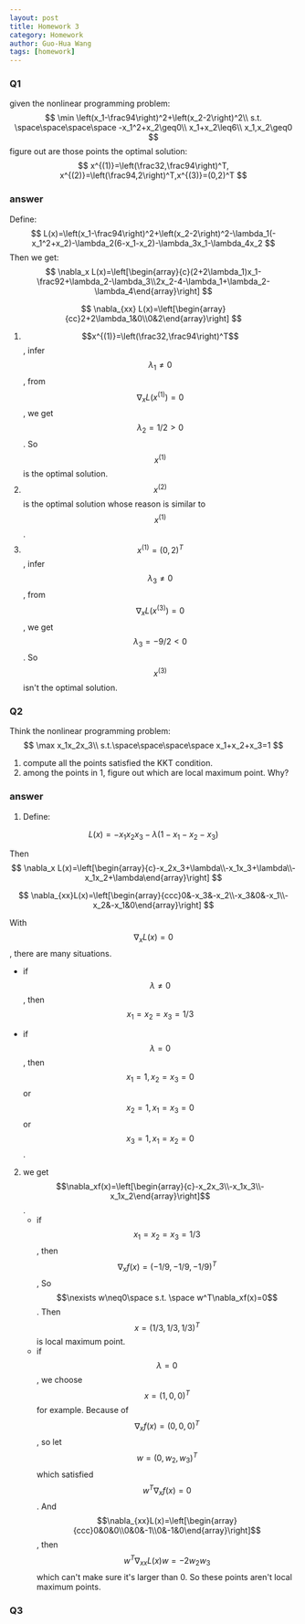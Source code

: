 ```yaml
---
layout: post
title: Homework 3
category: Homework
author: Guo-Hua Wang
tags: [homework]
---
```


### Q1

given the nonlinear programming problem:
$$
\min \left(x_1-\frac94\right)^2+\left(x_2-2\right)^2\\
s.t. \space\space\space\space -x_1^2+x_2\geq0\\
x_1+x_2\leq6\\
x_1,x_2\geq0
$$
figure out are those points the optimal solution:
$$
x^{(1)}=\left(\frac32,\frac94\right)^T, x^{(2)}=\left(\frac94,2\right)^T,x^{(3)}=(0,2)^T
$$

### answer

Define:
$$
L(x)=\left(x_1-\frac94\right)^2+\left(x_2-2\right)^2-\lambda_1(-x_1^2+x_2)-\lambda_2(6-x_1-x_2)-\lambda_3x_1-\lambda_4x_2
$$
Then we get:
$$
\nabla_x L(x)=\left[\begin{array}{c}(2+2\lambda_1)x_1-\frac92+\lambda_2-\lambda_3\\2x_2-4-\lambda_1+\lambda_2-\lambda_4\end{array}\right]
$$

$$
\nabla_{xx} L(x)=\left[\begin{array}{cc}2+2\lambda_1&0\\0&2\end{array}\right]
$$

1. $$x^{(1)}=\left(\frac32,\frac94\right)^T$$, infer $$\lambda_1\neq0$$, from $$\nabla_xL(x^{(1)})=0$$, we get $$\lambda_2=1/2\gt0$$. So $$x^{(1)}$$ is the optimal solution.
2. $$x^{(2)}$$ is the optimal solution whose reason is similar to $$x^{(1)}$$.
3. $$x^{(1)}=\left(0,2\right)^T$$, infer $$\lambda_3\neq0$$, from  $$\nabla_xL(x^{(3)})=0$$, we get $$\lambda_3=-9/2\lt0$$. So $$x^{(3)}$$ isn't the optimal solution.

### Q2

Think the nonlinear programming problem:
$$
\max x_1x_2x_3\\
s.t.\space\space\space\space x_1+x_2+x_3=1
$$

1. compute all the points satisfied the KKT condition.
2. among the points in 1, figure out which are local maximum point. Why?

### answer

1. Define:

$$
L(x)=-x_1x_2x_3-\lambda(1-x_1-x_2-x_3)
$$

Then
$$
\nabla_x L(x)=\left[\begin{array}{c}-x_2x_3+\lambda\\-x_1x_3+\lambda\\-x_1x_2+\lambda\end{array}\right]
$$

$$
\nabla_{xx}L(x)=\left[\begin{array}{ccc}0&-x_3&-x_2\\-x_3&0&-x_1\\-x_2&-x_1&0\end{array}\right]
$$

With $$\nabla_xL(x)=0$$, there are many situations.

* if $$\lambda\neq0$$, then $$x_1=x_2=x_3=1/3$$

- if $$\lambda=0$$, then $$x_1=1,x_2=x_3=0$$ or $$x_2=1,x_1=x_3=0$$ or $$x_3=1,x_1=x_2=0$$.

2. we get $$\nabla_xf(x)=\left[\begin{array}{c}-x_2x_3\\-x_1x_3\\-x_1x_2\end{array}\right]$$.
   * if $$x_1=x_2=x_3=1/3$$, then $$\nabla_xf(x)=(-1/9,-1/9,-1/9)^T$$, So $$\nexists w\neq0\space s.t. \space w^T\nabla_xf(x)=0$$. Then $$x=(1/3,1/3,1/3)^T$$ is local maximum point.
   * if $$\lambda=0$$, we choose $$x=(1,0,0)^T$$ for example. Because of $$\nabla_xf(x)=(0,0,0)^T$$, so let $$w=(0,w_2,w_3)^T$$ which satisfied $$w^T\nabla_xf(x)=0$$. And $$\nabla_{xx}L(x)=\left[\begin{array}{ccc}0&0&0\\0&0&-1\\0&-1&0\end{array}\right]$$, then $$w^T\nabla_{xx}L(x)w=-2w_2w_3$$ which can't make sure it's larger than 0. So these points aren't local maximum points.

### Q3

